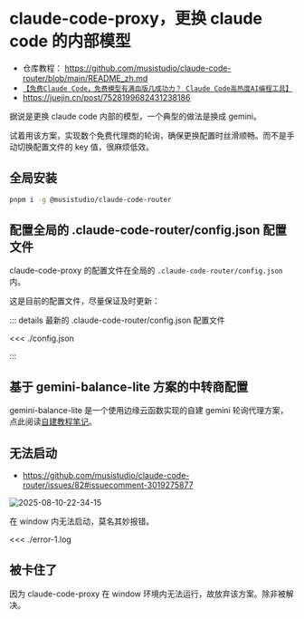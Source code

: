 # claude-code-proxy，更换 claude code 的内部模型

- 仓库教程： https://github.com/musistudio/claude-code-router/blob/main/README_zh.md
- [`【免费Claude Code，免费模型有满血版几成功力？ Claude Code高热度AI编程工具】`](https://www.bilibili.com/video/BV1jGtEzNEAv/)
- https://juejin.cn/post/7528199682431238186

据说是更换 claude code 内部的模型，一个典型的做法是换成 gemini。

试着用该方案，实现数个免费代理商的轮询，确保更换配置时丝滑顺畅。而不是手动切换配置文件的 key 值，很麻烦低效。

## 全局安装

```bash
pnpm i -g @musistudio/claude-code-router
```

## 配置全局的 .claude-code-router/config.json 配置文件

claude-code-proxy 的配置文件在全局的 `.claude-code-router/config.json` 内。

这是目前的配置文件，尽量保证及时更新：

::: details 最新的 .claude-code-router/config.json 配置文件

<<< ./config.json

:::

## 基于 gemini-balance-lite 方案的中转商配置

gemini-balance-lite 是一个使用边缘云函数实现的自建 gemini 轮询代理方案，点此阅读[自建教程笔记](../../gemini-cli/gemini-balance-lite/index.md)。

## 无法启动

- https://github.com/musistudio/claude-code-router/issues/82#issuecomment-3019275877

![2025-08-10-22-34-15](https://gh-img-store.ruan-cat.com/img/2025-08-10-22-34-15.png)

在 window 内无法启动，莫名其妙报错。

<<< ./error-1.log

## 被卡住了

因为 claude-code-proxy 在 window 环境内无法运行，故放弃该方案。除非被解决。
